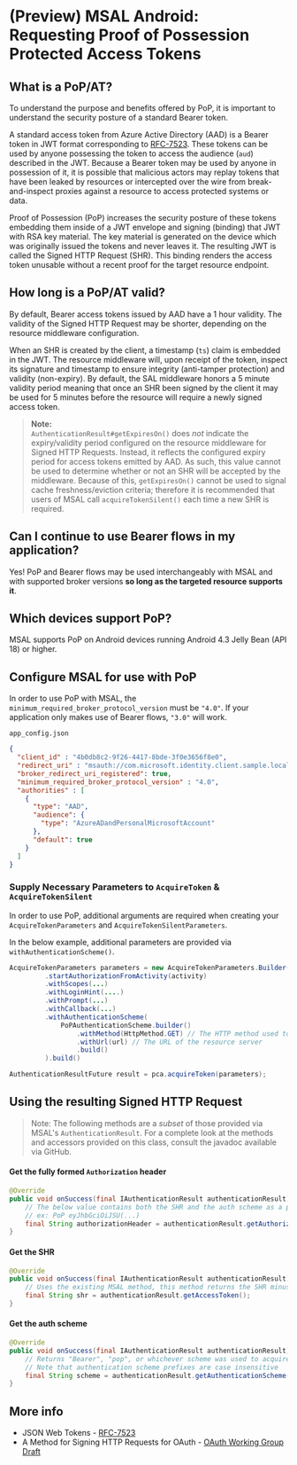# (Preview) MSAL Android: Requesting Proof of Possession Protected Access Tokens

## What is a PoP/AT?
To understand the purpose and benefits offered by PoP, it is important to understand the security posture of a standard Bearer token.

A standard access token from Azure Active Directory (AAD) is a Bearer token in JWT format corresponding to [RFC-7523](https://tools.ietf.org/html/rfc7523). These tokens can be used by anyone possessing the token to access the audience (`aud`) described in the JWT. Because a Bearer token may be used by anyone in possession of it, it is possible that malicious actors may replay tokens that have been leaked by resources or intercepted over the wire from break-and-inspect proxies against a resource to access protected systems or data.

Proof of Possession (PoP) increases the security posture of these tokens embedding them inside of a JWT envelope and signing (binding) that JWT with RSA key material. The key material is generated on the device which was originally issued the tokens and never leaves it. The resulting JWT is called the Signed HTTP Request (SHR). This binding renders the access token unusable without a recent proof for the target resource endpoint.

## How long is a PoP/AT valid?
By default, Bearer access tokens issued by AAD have a 1 hour validity. The validity of the Signed HTTP Request may be shorter, depending on the resource middleware configuration.

When an SHR is created by the client, a timestamp (`ts`) claim is embedded in the JWT. The resource middleware will, upon receipt of the token, inspect its signature and timestamp to ensure integrity (anti-tamper protection) and validity (non-expiry). By default, the SAL middleware honors a 5 minute validity period meaning that once an SHR been signed by the client it may be used for 5 minutes before the resource will require a newly signed access token.

>**Note:**<br/>`AuthenticationResult#getExpiresOn()` does _not_ indicate the expiry/validity period configured on the resource middleware for Signed HTTP Requests. Instead, it reflects the configured expiry period for access tokens emitted by AAD. As such, this value cannot be used to determine whether or not an SHR will be accepted by the middleware. Because of this, `getExpiresOn()` cannot be used to signal cache freshness/eviction criteria; therefore it is recommended that users of MSAL call `acquireTokenSilent()` each time a new SHR is required.

## Can I continue to use Bearer flows in my application?
Yes! PoP and Bearer flows may be used interchangeably with MSAL and with supported broker versions **so long as the targeted resource supports it**.

## Which devices support PoP?
MSAL supports PoP on Android devices running Android 4.3 Jelly Bean (API 18) or higher.

## Configure MSAL for use with PoP
In order to use PoP with MSAL, the `minimum_required_broker_protocol_version` must be `"4.0"`. If your application only makes use of Bearer flows, `"3.0"` will work.

`app_config.json`
```json
{
  "client_id" : "4b0db8c2-9f26-4417-8bde-3f0e3656f8e0",
  "redirect_uri" : "msauth://com.microsoft.identity.client.sample.local/1wIqXSqBj7w%2Bh11ZifsnqwgyKrY%3D",
  "broker_redirect_uri_registered": true,
  "minimum_required_broker_protocol_version" : "4.0",
  "authorities" : [
    {
      "type": "AAD",
      "audience": {
        "type": "AzureADandPersonalMicrosoftAccount"
      },
      "default": true
    }
  ]
}
```

### Supply Necessary Parameters to `AcquireToken` & `AcquireTokenSilent`
In order to use PoP, additional arguments are required when creating your `AcquireTokenParameters` and `AcquireTokenSilentParameters`.

In the below example, additional parameters are provided via `withAuthenticationScheme()`.

```java
AcquireTokenParameters parameters = new AcquireTokenParameters.Builder()
         .startAuthorizationFromActivity(activity)
         .withScopes(...)
         .withLoginHint(....)
         .withPrompt(...)
         .withCallback(...)
         .withAuthenticationScheme(
             PoPAuthenticationScheme.builder()
                 .withMethod(HttpMethod.GET) // The HTTP method used to request the resource
                 .withUrl(url) // The URL of the resource server
                 .build()
         ).build()

AuthenticationResultFuture result = pca.acquireToken(parameters);
```

## Using the resulting Signed HTTP Request
>Note: The following methods are a _subset_ of those provided via MSAL's `AuthenticationResult`. For a complete look at the methods and accessors provided on this class, consult the javadoc available via GitHub.

#### Get the fully formed `Authorization` header
```java
@Override
public void onSuccess(final IAuthenticationResult authenticationResult) {
    // The below value contains both the SHR and the auth scheme as a prefix
    // ex: PoP eyJhbGciOiJSU(...)
    final String authorizationHeader = authenticationResult.getAuthorizationHeader();
}
```

#### Get the SHR
```java
@Override
public void onSuccess(final IAuthenticationResult authenticationResult) {
    // Uses the existing MSAL method, this method returns the SHR minus any scheme-prefix.
    final String shr = authenticationResult.getAccessToken();
}
```

#### Get the auth scheme
```java
@Override
public void onSuccess(final IAuthenticationResult authenticationResult) {
    // Returns "Bearer", "pop", or whichever scheme was used to acquire this token
    // Note that authentication scheme prefixes are case insensitive
    final String scheme = authenticationResult.getAuthenticationScheme();
}
```

## More info
- JSON Web Tokens - [RFC-7523](https://tools.ietf.org/html/rfc7523)
- A Method for Signing HTTP Requests for OAuth - [OAuth Working Group Draft](https://tools.ietf.org/html/draft-ietf-oauth-signed-http-request-03)

